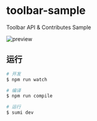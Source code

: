 # toolbar-sample

Toolbar API & Contributes Sample

![preview](https://img.alicdn.com/imgextra/i1/O1CN01XyhbcI1ulJjFQKGpr_!!6000000006077-2-tps-2696-1804.png)

## 运行
```bash
# 开发
$ npm run watch

# 编译
$ npm run compile

# 运行
$ sumi dev
```
